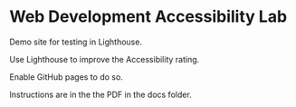 # Web Development Accessibility Lab

Demo site for testing in Lighthouse.

Use Lighthouse to improve the Accessibility rating.

Enable GitHub pages to do so.

Instructions are in the the PDF in the docs folder.
